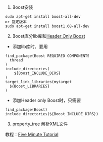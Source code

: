 1. Boost安装
```
sudo apt-get install boost-all-dev
or 指定版本
sudo apt-get install boost1.68-all-dev	
```
2. Boost库分lib库和[Header Only Boost](https://stackoverflow.com/questions/13604090/which-boost-libraries-are-header-only)
- 添加lib库时，要用
```
find_package(Boost REQUIRED COMPONENTS
  thread
)
include_directories(
	${Boost_INCLUDE_DIRS}
)
target_link_libraries(mytarget
  ${Boost_LIBRARIES}
)
```

- 添加Header only Boost时，只需要
```
find_package(Boost)
include_directories(${Boost_INCLUDE_DIRS})
```
3. property_tree 解析XML文件

教程：[Five Minute Tutorial](https://www.boost.org/doc/libs/1_69_0/doc/html/property_tree/tutorial.html)

